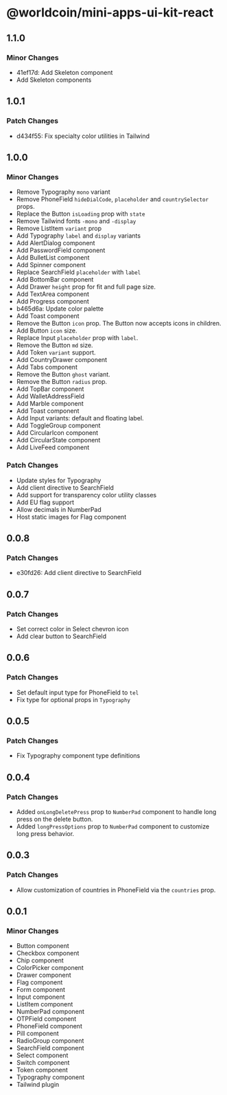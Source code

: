# @worldcoin/mini-apps-ui-kit-react

## 1.1.0

### Minor Changes

- 41ef17d: Add Skeleton component
- Add Skeleton components

## 1.0.1

### Patch Changes

- d434f55: Fix specialty color utilities in Tailwind

## 1.0.0

### Minor Changes

- Remove Typography `mono` variant
- Remove PhoneField `hideDialCode`, `placeholder` and `countrySelector` props.
- Replace the Button `isLoading` prop with `state`
- Remove Tailwind fonts `-mono` and `-display`
- Remove ListItem `variant` prop
- Add Typography `label` and `display` variants
- Add AlertDialog component
- Add PasswordField component
- Add BulletList component
- Add Spinner component
- Replace SearchField `placeholder` with `label`
- Add BottomBar component
- Add Drawer `height` prop for fit and full page size.
- Add TextArea component
- Add Progress component
- b465d6a: Update color palette
- Add Toast component
- Remove the Button `icon` prop. The Button now accepts icons in children.
- Add Button `icon` size.
- Replace Input `placeholder` prop with `label`.
- Remove the Button `md` size.
- Add Token `variant` support.
- Add CountryDrawer component
- Add Tabs component
- Remove the Button `ghost` variant.
- Remove the Button `radius` prop.
- Add TopBar component
- Add WalletAddressField
- Add Marble component
- Add Toast component
- Add Input variants: default and floating label.
- Add ToggleGroup component
- Add CircularIcon component
- Add CircularState component
- Add LiveFeed component

### Patch Changes

- Update styles for Typography
- Add client directive to SearchField
- Add support for transparency color utility classes
- Add EU flag support
- Allow decimals in NumberPad
- Host static images for Flag component

## 0.0.8

### Patch Changes

- e30fd26: Add client directive to SearchField

## 0.0.7

### Patch Changes

- Set correct color in Select chevron icon
- Add clear button to SearchField

## 0.0.6

### Patch Changes

- Set default input type for PhoneField to `tel`
- Fix type for optional props in `Typography`

## 0.0.5

### Patch Changes

- Fix Typography component type definitions

## 0.0.4

### Patch Changes

- Added `onLongDeletePress` prop to `NumberPad` component to handle long press on the delete button.
- Added `longPressOptions` prop to `NumberPad` component to customize long press behavior.

## 0.0.3

### Patch Changes

- Allow customization of countries in PhoneField via the `countries` prop.

## 0.0.1

### Minor Changes

- Button component
- Checkbox component
- Chip component
- ColorPicker component
- Drawer component
- Flag component
- Form component
- Input component
- ListItem component
- NumberPad component
- OTPField component
- PhoneField component
- Pill component
- RadioGroup component
- SearchField component
- Select component
- Switch component
- Token component
- Typography component
- Tailwind plugin

